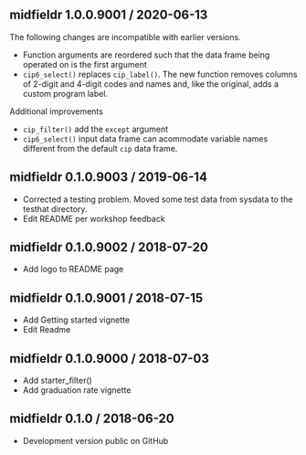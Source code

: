 



## midfieldr 1.0.0.9001 / 2020-06-13

The following changes are incompatible with earlier versions. 

- Function arguments are reordered such that the data frame being operated on is the first argument 
- `cip6_select()` replaces `cip_label()`. The new function removes columns of 2-digit and 4-digit codes and names and, like the original, adds a custom program label. 

Additional improvements 

- `cip_filter()` add the `except` argument
- `cip6_select()` input data frame can acommodate variable names different from the default `cip` data frame. 






## midfieldr 0.1.0.9003 / 2019-06-14

- Corrected a testing problem. Moved some test data from sysdata to the testhat directory. 
- Edit README per workshop feedback 

## midfieldr 0.1.0.9002 / 2018-07-20

- Add logo to README page 

## midfieldr 0.1.0.9001 / 2018-07-15

- Add Getting started vignette 
- Edit Readme 

## midfieldr 0.1.0.9000 / 2018-07-03

- Add starter_filter() 
- Add graduation rate vignette


## midfieldr 0.1.0 / 2018-06-20

- Development version public on GitHub
  
<!-- major.minor.patch.dev -->
<!-- MAJOR version when you make incompatible API changes ->
<!-- MINOR version add functionality in a backwards-compatible manner ->
<!-- PATCH version backwards-compatible bug fixes ->

<!-- ### New features -->

<!-- ### Minor improvements -->

<!-- ### Bug fixes -->

<!-- ### Deprecated -->

<!-- ### Defunct -->
